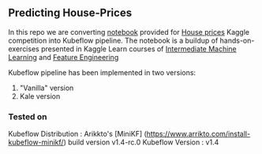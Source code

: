 ## Predicting House-Prices

In this repo we are converting [notebook](https://www.kaggle.com/code/ryanholbrook/feature-engineering-for-house-prices) provided for [House prices](https://www.kaggle.com/c/house-prices-advanced-regression-techniques) Kaggle competition into Kubeflow pipeline. The notebook is a buildup of hands-on-exercises presented in Kaggle Learn courses of [Intermediate Machine Learning](https://www.kaggle.com/learn/intermediate-machine-learning) and [Feature Engineering](https://www.kaggle.com/learn/feature-engineering)

Kubeflow pipeline has been implemented in two versions:
1. "Vanilla" version
2. Kale version

### Tested on
Kubeflow Distribution : Arikkto's [MiniKF] (https://www.arrikto.com/install-kubeflow-minikf/) build version v1.4-rc.0
Kubeflow Version      : v1.4
